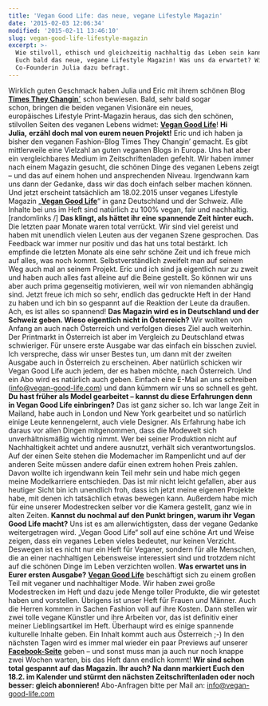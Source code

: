 ```yaml
---
title: 'Vegan Good Life: das neue, vegane Lifestyle Magazin'
date: '2015-02-03 12:06:34'
modified: '2015-02-11 13:46:10'
slug: vegan-good-life-lifestyle-magazin
excerpt: >-
  Wie stilvoll, ethisch und gleichzeitig nachhaltig das Leben sein kann, zeigt
  Euch bald das neue, vegane Lifestyle Magazin! Was uns da erwartet? Wir haben
  Co-Founderin Julia dazu befragt.
---
```


Wirklich guten Geschmack haben Julia und Eric mit ihrem schönen Blog [**Times They Changin´**](http://www.timestheychangin.com/) schon bewiesen. Bald, sehr bald sogar schon, bringen die beiden veganen Visionäre ein neues, europäisches Lifestyle Print-Magazin heraus, das sich den schönen, stilvollen Seiten des veganen Lebens widmet: [**Vegan Good Life**](https://www.facebook.com/vegangoodlife?fref=ts)! **Hi Julia,** **erzähl doch mal von eurem neuen Projekt!** Eric und ich haben ja bisher den veganen Fashion-Blog Times They Changin’ gemacht. Es gibt mittlerweile eine Vielzahl an guten veganen Blogs in Europa. Uns hat aber ein vergleichbares Medium im Zeitschriftenladen gefehlt. Wir haben immer nach einem Magazin gesucht, die schönen Dinge des veganen Lebens zeigt – und das auf einem hohen und ansprechenden Niveau. Irgendwann kam uns dann der Gedanke, dass wir das doch einfach selber machen können. Und jetzt erscheint tatsächlich am 18.02.2015 unser veganes Lifestyle Magazin „[**Vegan Good Life**](https://www.facebook.com/vegangoodlife?fref=ts)“ in ganz Deutschland und der Schweiz. Alle Inhalte bei uns im Heft sind natürlich zu 100% vegan, fair und nachhaltig. \[randomlinks /\] **Das klingt, als hättet ihr eine spannende Zeit hinter euch.** Die letzten paar Monate waren total verrückt. Wir sind viel gereist und haben mit unendlich vielen Leuten aus der veganen Szene gesprochen. Das Feedback war immer nur positiv und das hat uns total bestärkt. Ich empfinde die letzten Monate als eine sehr schöne Zeit und ich freue mich auf alles, was noch kommt. Selbstverständlich zweifelt man auf seinem Weg auch mal an seinem Projekt. Eric und ich sind ja eigentlich nur zu zweit und haben auch alles fast alleine auf die Beine gestellt. So können wir uns aber auch prima gegenseitig motivieren, weil wir von niemanden abhängig sind. Jetzt freue ich mich so sehr, endlich das gedruckte Heft in der Hand zu haben und ich bin so gespannt auf die Reaktion der Leute da draußen. Ach, es ist alles so spannend! **Das Magazin wird es in Deutschland und der Schweiz geben. Wieso eigentlich nicht in Österreich?** Wir wollten von Anfang an auch nach Österreich und verfolgen dieses Ziel auch weiterhin. Der Printmarkt in Österreich ist aber im Vergleich zu Deutschland etwas schwieriger. Für unsere erste Ausgabe war das einfach ein bisschen zuviel. Ich verspreche, dass wir unser Bestes tun, um dann mit der zweiten Ausgabe auch in Österreich zu erscheinen. Aber natürlich schicken wir Vegan Good Life auch jedem, der es haben möchte, nach Österreich. Und ein Abo wird es natürlich auch geben. Einfach eine E-Mail an uns schreiben ([info@vegan-good-life.com](mailto:info@vegan-good-life.com)) und dann kümmern wir uns so schnell es geht. **Du hast früher als Model gearbeitet – kannst du diese Erfahrungen denn in Vegan Good Life einbringen?** Das ist ganz sicher so. Ich war lange Zeit in Mailand, habe auch in London und New York gearbeitet und so natürlich einige Leute kennengelernt, auch viele Designer. Als Erfahrung habe ich daraus vor allen Dingen mitgenommen, dass die Modewelt sich unverhältnismäßig wichtig nimmt. Wer bei seiner Produktion nicht auf Nachhaltigkeit achtet und andere ausnutzt, verhält sich verantwortungslos. Auf der einen Seite stehen die Modemacher im Rampenlicht und auf der anderen Seite müssen andere dafür einen extrem hohen Preis zahlen. Davon wollte ich irgendwann kein Teil mehr sein und habe mich gegen meine Modelkarriere entschieden. Das ist mir nicht leicht gefallen, aber aus heutiger Sicht bin ich unendlich froh, dass ich jetzt meine eigenen Projekte habe, mit denen ich tatsächlich etwas bewegen kann. Außerdem habe mich für eine unserer Modestrecken selber vor die Kamera gestellt, ganz wie in alten Zeiten. **Kannst du nochmal auf den Punkt bringen, warum ihr Vegan Good Life macht?** Uns ist es am allerwichtigsten, dass der vegane Gedanke weitergetragen wird. „Vegan Good Life“ soll auf eine schöne Art und Weise zeigen, dass ein veganes Leben vieles bedeutet, nur keinen Verzicht. Deswegen ist es nicht nur ein Heft für Veganer, sondern für alle Menschen, die an einer nachhaltigen Lebensweise interessiert sind und trotzdem nicht auf die schönen Dinge im Leben verzichten wollen. **Was erwartet uns in Eurer ersten Ausgabe?** [**Vegan Good Life**](https://www.facebook.com/vegangoodlife?fref=ts) beschäftigt sich zu einem großen Teil mit veganer und nachhaltiger Mode. Wir haben zwei große Modestrecken im Heft und dazu jede Menge toller Produkte, die wir getestet haben und vorstellen. Übrigens ist unser Heft für Frauen _und_ Männer. Auch die Herren kommen in Sachen Fashion voll auf ihre Kosten. Dann stellen wir zwei tolle vegane Künstler und ihre Arbeiten vor, das ist definitiv einer meiner Lieblingsartikel im Heft. Überhaupt wird es einige spannende kulturelle Inhalte geben. Ein Inhalt kommt auch aus Österreich ;-) In den nächsten Tagen wird es immer mal wieder ein paar Previews auf unserer [**Facebook-Seite**](https://www.facebook.com/vegangoodlife?fref=ts) geben – und sonst muss man ja auch nur noch knappe zwei Wochen warten, bis das Heft dann endlich kommt! **Wir sind schon total gespannt auf das Magazin. Ihr auch? Na dann markiert Euch den 18.2. im Kalender und stürmt den nächsten Zeitschriftenladen oder noch besser: gleich abonnieren!** Abo-Anfragen bitte per Mail an: [info@vegan-good-life.com](mailto:info@vegan-good-life.com)
